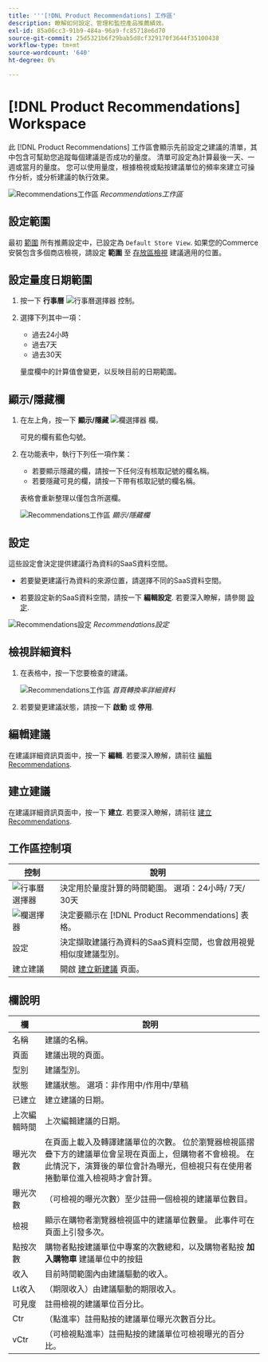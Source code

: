 ```yaml
---
title: '''[!DNL Product Recommendations] 工作區'
description: 瞭解如何設定、管理和監控產品推薦績效。
exl-id: 85a06cc3-91b9-484a-96a9-fc85718e6d70
source-git-commit: 25d5321b6f29bab5d8cf329170f3644f35100438
workflow-type: tm+mt
source-wordcount: '640'
ht-degree: 0%

---
```


# [!DNL Product Recommendations] Workspace

此 [!DNL Product Recommendations] 工作區會顯示先前設定之建議的清單，其中包含可幫助您追蹤每個建議是否成功的量度。 清單可設定為計算最後一天、一週或當月的量度。 您可以使用量度，根據檢視或點按建議單位的頻率來建立可操作分析，或分析建議的執行效果。

![Recommendations工作區](assets/workspace.png)
_Recommendations工作區_

## 設定範圍

最初 [範圍](https://experienceleague.adobe.com/docs/commerce-admin/start/setup/websites-stores-views.html) 所有推薦設定中，已設定為 `Default Store View`. 如果您的Commerce安裝包含多個商店檢視，請設定 **範圍** 至 [存放區檢視](https://experienceleague.adobe.com/docs/commerce-admin/start/setup/websites-stores-views.html#scope-settings) 建議適用的位置。

## 設定量度日期範圍

1. 按一下 **行事曆** ![行事曆選擇器](assets/icon-calendar.png) 控制。

1. 選擇下列其中一項：

   - 過去24小時
   - 過去7天
   - 過去30天

   量度欄中的計算值會變更，以反映目前的日期範圍。

## 顯示/隱藏欄

1. 在左上角，按一下 **顯示/隱藏** ![欄選擇器](assets/icon-show-hide-columns.png) 欄。

   可見的欄有藍色勾號。

1. 在功能表中，執行下列任一項作業：

   - 若要顯示隱藏的欄，請按一下任何沒有核取記號的欄名稱。
   - 若要隱藏可見的欄，請按一下帶有核取記號的欄名稱。

   表格會重新整理以僅包含所選欄。

   ![Recommendations工作區](assets/workspace-select-columns.png)
   _顯示/隱藏欄_

## 設定

這些設定會決定提供建議行為資料的SaaS資料空間。

- 若要變更建議行為資料的來源位置，請選擇不同的SaaS資料空間。

- 若要設定新的SaaS資料空間，請按一下 **編輯設定**. 若要深入瞭解，請參閱 [設定](settings.md).

![Recommendations設定](assets/settings.png)
_Recommendations設定_

## 檢視詳細資料

1. 在表格中，按一下您要檢查的建議。

   ![Recommendations工作區](assets/recommendation-detail.png)
   _首頁轉換率詳細資料_

1. 若要變更建議狀態，請按一下 **啟動** 或 **停用**.

## 編輯建議

在建議詳細資訊頁面中，按一下 **編輯**. 若要深入瞭解，請前往 [編輯Recommendations](edit.md).

## 建立建議

在建議詳細資訊頁面中，按一下 **建立**. 若要深入瞭解，請前往 [建立Recommendations](create.md).

## 工作區控制項

| 控制 | 說明 |
|---|---|
| ![行事曆選擇器](assets/icon-calendar.png) | 決定用於量度計算的時間範圍。 選項：24小時/ 7天/ 30天 |
| ![欄選擇器](assets/icon-show-hide-columns.png) | 決定要顯示在 [!DNL Product Recommendations] 表格。 |
| 設定 | 決定擷取建議行為資料的SaaS資料空間，也會啟用視覺相似度建議型別。 |
| 建立建議 | 開啟 [建立新建議](create.md) 頁面。 |

## 欄說明

| 欄 | 說明 |
|---|---|
| 名稱 | 建議的名稱。 |
| 頁面 | 建議出現的頁面。 |
| 型別 | 建議型別。 |
| 狀態 | 建議狀態。 選項：非作用中/作用中/草稿 |
| 已建立 | 建立建議的日期。 |
| 上次編輯時間 | 上次編輯建議的日期。 |
| 曝光次數 | 在頁面上載入及轉譯建議單位的次數。 位於瀏覽器檢視區摺疊下方的建議單位會呈現在頁面上，但購物者不會檢視。 在此情況下，演算後的單位會計為曝光，但檢視只有在使用者捲動單位進入檢視時才會計算。 |
| 曝光次數 | （可檢視的曝光次數）至少註冊一個檢視的建議單位數目。 |
| 檢視 | 顯示在購物者瀏覽器檢視區中的建議單位數量。 此事件可在頁面上引發多次。 |
| 點按次數 | 購物者點按建議單位中專案的次數總和，以及購物者點按 **加入購物車** 建議單位中的按鈕 |
| 收入 | 目前時間範圍內由建議驅動的收入。 |
| Lt收入 | （期限收入）由建議驅動的期限收入。 |
| 可見度 | 註冊檢視的建議單位百分比。 |
| Ctr | （點進率）註冊點按的建議單位曝光次數百分比。 |
| vCtr | （可檢視點進率）註冊點按的建議單位可檢視曝光的百分比。 |
